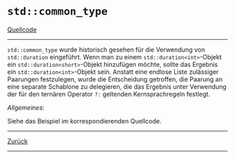 # `std::common_type`

[Quellcode](CommonType.cpp)

---

`std::common_type` wurde historisch gesehen für die Verwendung von
`std::duration` eingeführt. Wenn man zu einem `std::duration<int>`-Objekt
ein `std::duration<short>`-Objekt hinzufügen möchte,
sollte das Ergebnis ein `std::duration<int>`-Objekt sein.
Anstatt eine endlose Liste zulässiger Paarungen festzulegen, wurde die Entscheidung getroffen,
die Paarung an eine separate Schablone zu delegieren, die das Ergebnis unter Verwendung
der für den ternären Operator `?:` geltenden Kernsprachregeln festlegt.

*Allgemeines*:

Siehe das Beispiel im korrespondierenden Quellcode.

---

[Zurück](../../Readme.md)

---
